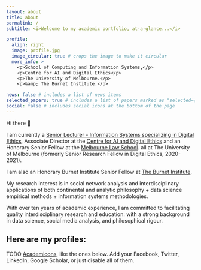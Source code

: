 ```yaml
---
layout: about
title: about
permalink: /
subtitle: <i>Welcome to my academic portfolio, at-a-glance...</i>

profile:
  align: right
  image: profile.jpg
  image_circular: true # crops the image to make it circular
  more_info: >
    <p>School of Computing and Information Systems,</p>
    <p>Centre for AI and Digital Ethics</p>
    <p>The University of Melbourne.</p>
    <p>&amp; The Burnet Institute.</p>

news: false # includes a list of news items
selected_papers: true # includes a list of papers marked as "selected={true}"
social: false # includes social icons at the bottom of the page
---
```


Hi there 👋 

I am currently a [Senior Lecturer - Information Systems specializing in Digital Ethics](https://findanexpert.unimelb.edu.au/profile/862627-marc-cheong),
Associate Director at the [Centre for AI and Digital Ethics](https://www.unimelb.edu.au/caide/people)
and an Honorary Senior Fellow at the [Melbourne Law School](https://law.unimelb.edu.au/about/staff#honoraries).
all at The University of Melbourne (formerly Senior Research Fellow in Digital Ethics, 2020-2021).

I am also an Honorary Burnet Institute Senior Fellow at [The Burnet Institute](https://burnet.edu.au/).

My research interest is in social network analysis and interdisciplinary applications of both continental and analytic philosophy + data science empirical methods + information systems methodologies.
  
With over ten years of academic experience, I am committed to facilitating quality interdisciplinary research and education: with a strong background in data science, social media analysis, and philosophical rigour.

## Here are my profiles:
TODO
[Academicons](https://jpswalsh.github.io/academicons/), like the ones below. Add your Facebook, Twitter, LinkedIn, Google Scholar, or just disable all of them.
